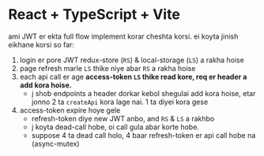 # React + TypeScript + Vite

ami JWT er ekta full flow implement korar cheshta korsi. ei koyta jinish eikhane korsi so far:

1. login er pore JWT redux-store (`RS`) & local-storage (`LS`) a rakha hoise
2. page refresh marle `LS` thike niye abar `RS` a rakha hoise
3. each api call er age __access-token `LS` thike read kore, req er header a add kora hoise.__
    - j shob endpoints a header dorkar kebol shegulai add kora hoise, etar jonno 2 ta `createApi` kora lage nai. 1 ta diyei kora gese 
4. access-token expire hoye gele
    - refresh-token diye new JWT anbo, and `RS` & `LS` a rakhbo
    - j koyta dead-call hobe, oi call gula abar korte hobe.
    - suppose 4 ta dead call holo, 4 baar refresh-token er api call hobe na (async-mutex)
